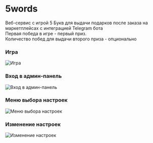 # 5words
Веб-сервис с игрой 5 Букв для выдачи подарков после заказа на маркетплейсах с интеграцией Telegram бота  
Первая победа в игре - первый приз.  
Количество побед для выдачи второго приза - опционально

### Игра
![Игра](https://imgur.com/kFM18kR.png)

### Вход в админ-панель
![Вход в админ-панель](https://imgur.com/y09tdsW.png)

### Меню выбора настроек
![Меню выбора настроек](https://imgur.com/vjItBtA.png)

### Изменение настроек
![Изменение настроек](https://imgur.com/MXhBi1J.png)

